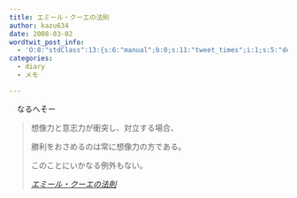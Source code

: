 ```yaml
---
title: エミール・クーエの法則
author: kazu634
date: 2008-03-02
wordtwit_post_info:
  - 'O:8:"stdClass":13:{s:6:"manual";b:0;s:11:"tweet_times";i:1;s:5:"delay";i:0;s:7:"enabled";i:1;s:10:"separation";s:2:"60";s:7:"version";s:3:"3.7";s:14:"tweet_template";b:0;s:6:"status";i:2;s:6:"result";a:0:{}s:13:"tweet_counter";i:2;s:13:"tweet_log_ids";a:1:{i:0;i:3783;}s:9:"hash_tags";a:0:{}s:8:"accounts";a:1:{i:0;s:7:"kazu634";}}'
categories:
  - diary
  - メモ

---
```

<div class="section">
<p>
    　なるへそー
</p>
  
<blockquote title="エミール・クーエの法則" cite="http://homepage3.nifty.com/mitsuaki-koba/newpage28.htm">
<p>
      想像力と意志力が衝突し、対立する場合、
</p>
    
<p>
      勝利をおさめるのは常に想像力の方である。
</p>
    
<p>
      このことにいかなる例外もない。
</p>
    
<p>
<cite><a href="http://homepage3.nifty.com/mitsuaki-koba/newpage28.htm" onclick="__gaTracker('send', 'event', 'outbound-article', 'http://homepage3.nifty.com/mitsuaki-koba/newpage28.htm', 'エミール・クーエの法則');" target="_blank">エミール・クーエの法則</a></cite>
</p>
</blockquote>
</div>
